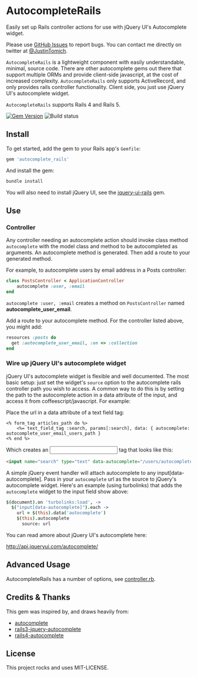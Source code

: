 # AutocompleteRails

Easily set up Rails controller actions for use with jQuery UI's Autocomplete widget.

Please use [GitHub Issues] to report bugs. You can contact me directly on twitter at
[@JustinTomich](https://twitter.com/justintomich).

`AutocompleteRails` is a lightweight component with easily understandable, minimal, source code. There are
other autocomplete gems out there that support multiple ORMs and provide client-side javascript, at the cost
of increased complexity. `AutocompleteRails` only supports ActiveRecord, and only provides rails 
controller functionality. Client side, you just use jQuery UI's autocomplete widget.

`AutocompleteRails` supports Rails 4 and Rails 5.

[![Gem Version](https://badge.fury.io/rb/autocomplete_rails.svg)](https://badge.fury.io/rb/autocomplete_rails) ![Build status](https://travis-ci.org/tomichj/autocomplete_rails.svg?branch=master)


## Install

To get started, add the gem to your Rails app's `Gemfile`:

```ruby
gem 'autocomplete_rails'
```

And install the gem:

```sh
bundle install
```

You will also need to install jQuery UI, see the [jquery-ui-rails](https://github.com/joliss/jquery-ui-rails) gem.


## Use

### Controller

Any controller needing an autocomplete action should invoke class method `autocomplete` with the model class and 
method to be autocompleted as arguments. An autocomplete method is generated. Then add a route to your generated 
method. 

For example, to autocomplete users by email address in a Posts controller:

```ruby
class PostsController < ApplicationController
    autocomplete :user, :email
end
```

`autocomplete :user, :email` creates a method on `PostsController` named __autocomplete_user_email__.

Add a route to your autocomplete method. For the controller listed above, you might add:

```ruby
resources :posts do
  get :autocomplete_user_email, :on => :collection
end
```


### Wire up jQuery UI's autocomplete widget

jQuery UI's autocomplete widget is flexible and well documented. The most basic setup: just set the widget's 
`source` option to the autocomplete rails controller path you wish to access. A common way to do
this is by setting the path to the autocomplete action in a data attribute of the input, and access it from
coffeescript/javascript. For example:

Place the url in a data attribute of a text field tag:

```erb
<% form_tag articles_path do %>
    <%= text_field_tag :search, params[:search], data: { autocomplete: autocomplete_user_email_users_path }
<% end %>
```

Which creates an <input> tag that looks like this:

```html
<input name="search" type="text" data-autocomplete="/users/autocomplete_user_email">
```


A simple jQuery event handler will attach autocomplete to any input[data-autocomplete]. Pass 
in your `autocomplete` url as the source to jQuery's autocomplete widget. Here's an example (using turbolinks) 
that adds the `autocomplete` widget to the input field show above:

```coffeescript
$(document).on 'turbolinks:load', ->
  $("input[data-autocomplete]").each ->
    url = $(this).data('autocomplete')
    $(this).autocomplete
      source: url
```

You can read amore about jQuery UI's autocomplete here:

http://api.jqueryui.com/autocomplete/


## Advanced Usage

AutocompleteRails has a number of options, see [controller.rb](lib/autocomplete_rails/controller.rb).


## Credits & Thanks

This gem was inspired by, and draws heavily from:

* [autocomplete](https://github.com/voislavj/autocomplete)
* [rails3-jquery-autocomplete](https://github.com/crowdint/rails3-jquery-autocomplete)
* [rails4-autocomplete](https://github.com/peterwillcn/rails4-autocomplete)


## License

This project rocks and uses MIT-LICENSE.


[GitHub Issues]: https://github.com/tomichj/autocomplete_rails/issues
